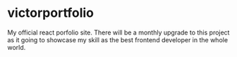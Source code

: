# victorportfolio
My official react porfolio site. There will be a monthly upgrade to this project as it going to showcase my skill as the best frontend developer in the whole world.
